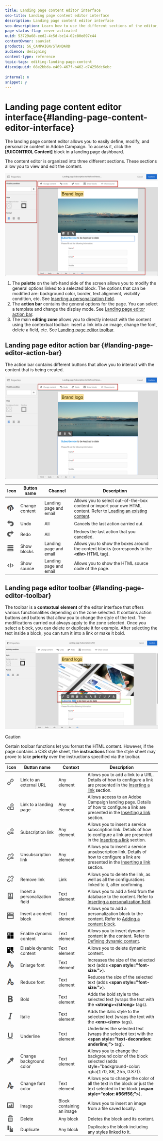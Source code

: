 ```yaml
---
title: Landing page content editor interface
seo-title: Landing page content editor interface
description: Landing page content editor interface
seo-description: Learn how to use the different sections of the editor, such as the action bar, to modify your landing page content.
page-status-flag: never-activated
uuid: 53729a68-eed2-4c5d-bc14-02c80e897c44
contentOwner: sauviat
products: SG_CAMPAIGN/STANDARD
audience: designing
content-type: reference
topic-tags: editing-landing-page-content
discoiquuid: 08e2bbda-e409-467f-b462-d74256dc6ebc

internal: n
snippet: y
---
```


# Landing page content editor interface{#landing-page-content-editor-interface}

The landing page content editor allows you to easily define, modify, and personalize content in Adobe Campaign. To access it, click the **[!UICONTROL Content]** block in a landing page dashboard.

The content editor is organized into three different sections. These sections allow you to view and edit the content.

![](assets/des_lp_content_8.png)

1. The **palette** on the left-hand side of the screen allows you to modify the general options linked to a selected block. The options that can be modified are: background color, border, text alignment, visibility condition, etc. See [Inserting a personalization field](../../designing/using/personalization.md#inserting-a-personalization-field).
1. The **action bar** contains the general options for the page. You can select a template and change the display mode. See [Landing page editor action bar](../../channels/using/landing-page-content-editor-interface.md#landing-page-editor-action-bar).
1. The main **editing zone** allows you to directly interact with the content using the contextual toolbar: insert a link into an image, change the font, delete a field, etc. See [Landing page editor toolbar](../../channels/using/landing-page-content-editor-interface.md#landing-page-editor-toolbar).

## Landing page editor action bar {#landing-page-editor-action-bar}

The action bar contains different buttons that allow you to interact with the content that is being created.

![](assets/des_lp_content_9.png)

<table> 
 <thead> 
  <tr> 
   <th> Icon<br /> </th> 
   <th> Button name<br /> </th> 
   <th> Channel<br /> </th> 
   <th> Description<br /> </th> 
  </tr> 
 </thead> 
 <tbody> 
  <tr> 
   <td> <img height="21px" src="assets/download_darkgrey-24px.png" /> <br /> </td> 
   <td> <span class="uicontrol">Change content</span> <br /> </td> 
   <td> Landing page and email<br /> </td> 
   <td> Allows you to select out-of-the-box content or import your own HTML content. Refer to <a href="../../designing/using/using-existing-content.md">Loading an existing content</a>.<br /> </td> 
  </tr> 
  <tr> 
   <td> <img height="21px" src="assets/undo_darkgrey-24px.png" /> <br /> </td> 
   <td> <span class="uicontrol">Undo</span> <br /> </td> 
   <td> All<br /> </td> 
   <td> Cancels the last action carried out.<br /> </td> 
  </tr> 
  <tr> 
   <td> <img height="21px" src="assets/redo_darkgrey-24px.png" /> <br /> </td> 
   <td> <span class="uicontrol">Redo</span> <br /> </td> 
   <td> All<br /> </td> 
   <td> Redoes the last action that you canceled.<br /> </td> 
  </tr> 
  <tr> 
   <td> <img height="21px" src="assets/display_block_darkgrey-24px.png" /> <br /> </td> 
   <td> <span class="uicontrol">Show blocks</span> <br /> </td> 
   <td> Landing page and email<br /> </td> 
   <td> Allows you to show the boxes around the content blocks (corresponds to the <strong>&lt;div&gt;</strong> HTML tag).<br /> </td> 
  </tr> 
  <tr> 
   <td> <img height="21px" src="assets/code_darkgrey-24px.png" /> <br /> </td> 
   <td> <span class="uicontrol">Show source</span> <br /> </td> 
   <td> Landing page and email<br /> </td> 
   <td> Allows you to show the HTML source code of the page.<br /> </td> 
  </tr> 
 </tbody> 
</table>

## Landing page editor toolbar {#landing-page-editor-toolbar}

The toolbar is a **contextual element** of the editor interface that offers various functionalities depending on the zone selected. It contains action buttons and buttons that allow you to change the style of the text. The modifications carried out always apply to the zone selected. Once you select a block, you can delete or duplicate it for example. After selecting the text inside a block, you can turn it into a link or make it bold.

![](assets/delivery_content_17.png)

>[!CAUTION]
>
>Certain toolbar functions let you format the HTML content. However, if the page contains a CSS style sheet, the **instructions** from the style sheet may prove to take **priority** over the instructions specified via the toolbar.

<table> 
 <thead> 
  <tr> 
   <th> Icon<br /> </th> 
   <th> Button name<br /> </th> 
   <th> Context<br /> </th> 
   <th> Description<br /> </th> 
  </tr> 
 </thead> 
 <tbody> 
  <tr> 
   <td> <img height="21px" src="assets/link_darkgrey-24px.png" /> <br /> </td> 
   <td> <span class="uicontrol">Link to an external URL</span> <br /> </td> 
   <td> Any element<br /> </td> 
   <td> Allows you to add a link to a URL. Details of how to configure a link are presented in the <a href="../../designing/using/links.md#inserting-a-link">Inserting a link</a> section.<br /> </td> 
  </tr> 
  <tr> 
   <td> <img height="21px" src="assets/linkpage_darkgrey-24px.png" /> <br /> </td> 
   <td> <span class="uicontrol">Link to a landing page</span> <br /> </td> 
   <td> Any element<br /> </td> 
   <td> Allows access to an Adobe Campaign landing page. Details of how to configure a link are presented in the <a href="../../designing/using/links.md#inserting-a-link">Inserting a link</a> section.<br /> </td> 
  </tr> 
  <tr> 
   <td> <img height="21px" src="assets/link_subscribe_darkgrey-24px.png" /> <br /> </td> 
   <td> <span class="uicontrol">Subscription link</span> <br /> </td> 
   <td> Any element<br /> </td> 
   <td> Allows you to insert a service subscription link. Details of how to configure a link are presented in the <a href="../../designing/using/links.md#inserting-a-link">Inserting a link</a> section.<br /> </td> 
  </tr> 
  <tr> 
   <td> <img height="21px" src="assets/link_unsubscribe_darkgrey-24px.png" /> <br /> </td> 
   <td> <span class="uicontrol">Unsubscription link</span> <br /> </td> 
   <td> Any element<br /> </td> 
   <td> Allows you to insert a service unsubscription link. Details of how to configure a link are presented in the <a href="../../designing/using/links.md#inserting-a-link">Inserting a link</a> section.<br /> </td> 
  </tr> 
  <tr> 
   <td> <img height="21px" src="assets/linkoff_darkgrey-24px.png" /> <br /> </td> 
   <td> <span class="uicontrol">Remove link</span> <br /> </td> 
   <td> Link<br /> </td> 
   <td> Allows you to delete the link, as well as all the configurations linked to it, after confirming.<br /> </td> 
  </tr> 
  <tr> 
   <td> <img height="21px" src="assets/personalization_field_darkgrey-24px.png" /> <br /> </td> 
   <td> <span class="uicontrol">Insert a personalization field</span> <br /> </td> 
   <td> Text element<br /> </td> 
   <td> Allows you to add a field from the database to the content. Refer to <a href="../../designing/using/personalization.md#inserting-a-personalization-field">Inserting a personalization field</a>.<br /> </td> 
  </tr> 
  <tr> 
   <td> <img height="21px" src="assets/personalization_block_darkgrey-24px.png" /> <br /> </td> 
   <td> <span class="uicontrol">Insert a content block</span> <br /> </td> 
   <td> Text element<br /> </td> 
   <td> Allows you to add a personalization block to the content. Refer to <a href="../../designing/using/personalization.md#adding-a-content-block">Adding a content block</a>.<br /> </td> 
  </tr> 
  <tr> 
   <td> <img height="21px" src="assets/dynamiccontent_24px.png" /> <br /> </td> 
   <td> <span class="uicontrol">Enable dynamic content</span> <br /> </td> 
   <td> Text element<br /> </td> 
   <td> Allows you to insert dynamic content in the content. Refer to <a href="../../channels/using/defining-dynamic-content-in-a-landing-page.md">Defining dynamic content</a>.<br /> </td> 
  </tr> 
  <tr> 
   <td> <img height="21px" src="assets/dynamiccontentdisable_24px.png" /> <br /> </td> 
   <td> <span class="uicontrol">Disable dynamic content</span> <br /> </td> 
   <td> Text element<br /> </td> 
   <td> Allows you to delete dynamic content.<br /> </td> 
  </tr> 
  <tr> 
   <td> <img height="21px" src="assets/increase_fontsize_darkgrey-24px.png" /> <br /> </td> 
   <td> <span class="uicontrol">Enlarge font</span> <br /> </td> 
   <td> Text element<br /> </td> 
   <td> Increases the size of the selected text (adds <strong>&lt;span style="font-size:"&gt;</strong>).<br /> </td> 
  </tr> 
  <tr> 
   <td> <img height="21px" src="assets/decrease_fontsize_darkgrey-24px.png" /> <br /> </td> 
   <td> <span class="uicontrol">Reduce font</span> <br /> </td> 
   <td> Text element<br /> </td> 
   <td> Reduces the size of the selected text (adds <strong>&lt;span style="font-size:"&gt;</strong>).<br /> </td> 
  </tr> 
  <tr> 
   <td> <img height="21px" src="assets/textbold_darkgrey-24px.png" /> <br /> </td> 
   <td> <span class="uicontrol">Bold</span> <br /> </td> 
   <td> Text element<br /> </td> 
   <td> Adds the bold style to the selected text (wraps the text with the <strong>&lt;strong&gt;</strong><strong>&lt;/strong&gt;</strong> tags).<br /> </td> 
  </tr> 
  <tr> 
   <td> <img height="21px" src="assets/textitalic_darkgrey-24px.png" /> <br /> </td> 
   <td> <span class="uicontrol">Italic</span> <br /> </td> 
   <td> Text element<br /> </td> 
   <td> Adds the italic style to the selected text (wraps the text with the <strong>&lt;em&gt;</strong><strong>&lt;/em&gt;</strong> tags).<br /> </td> 
  </tr> 
  <tr> 
   <td> <img height="21px" src="assets/textunderline_darkgrey-24px.png" /> <br /> </td> 
   <td> <span class="uicontrol">Underline</span> <br /> </td> 
   <td> Text element<br /> </td> 
   <td> Underlines the selected text (wraps the selected text with the <strong>&lt;span style="text-decoration: underline;"&gt;</strong> tag).<br /> </td> 
  </tr> 
  <tr> 
   <td> <img height="21px" src="assets/colorselector_darkgrey-24px.png" /> <br /> </td> 
   <td> <span class="uicontrol">Change background color</span> <br /> </td> 
   <td> Text element<br /> </td> 
   <td> Allows you to change the background color of the block selected (adds style="background-color: rgba(170, 86, 255, 0.87)).<br /> </td> 
  </tr> 
  <tr> 
   <td> <img height="21px" src="assets/textcolor_darkgrey-24px.png" /> <br /> </td> 
   <td> <span class="uicontrol">Change font color</span> <br /> </td> 
   <td> Text element<br /> </td> 
   <td> Allows you to change the color of all the text in the block or just the text selected in the block (<strong>&lt;span style="color: #56ff56;"&gt;</strong>).<br /> </td> 
  </tr> 
  <tr> 
   <td> <img height="21px" src="assets/image_darkgrey-24px.png" /> <br /> </td> 
   <td> <span class="uicontrol">Image</span> <br /> </td> 
   <td> Block containing an image<br /> </td> 
   <td> Allows you to insert an image from a file saved locally.<br /> </td> 
  </tr> 
  <tr> 
   <td> <img height="21px" src="assets/delete_darkgrey-24px.png" /> <br /> </td> 
   <td> <span class="uicontrol">Delete</span> <br /> </td> 
   <td> Any block<br /> </td> 
   <td> Deletes the block and its content.<br /> </td> 
  </tr> 
  <tr> 
   <td> <img height="21px" src="assets/duplicate_fontsize_darkgrey-24px.png" /> <br /> </td> 
   <td> <span class="uicontrol">Duplicate</span> <br /> </td> 
   <td> Any block<br /> </td> 
   <td> Duplicates the block including any styles linked to it.<br /> </td> 
  </tr> 
 </tbody> 
</table>

